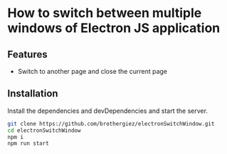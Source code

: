 # How to switch between multiple windows of Electron JS application

## Features
- Switch to another page and close the current page

## Installation

Install the dependencies and devDependencies and start the server.

```sh
git clone https://github.com/brothergiez/electronSwitchWindow.git
cd electronSwitchWindow
npm i
npm run start
```